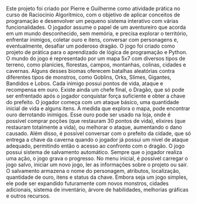 Este projeto foi criado por Pierre e Guilherme como atividade prática no curso de Raciocínio Algorítmico, com o objetivo de aplicar conceitos de programação e desenvolver um pequeno sistema interativo com várias funcionalidades. 
O jogador assume o papel de um aventureiro que acorda em um mundo desconhecido, sem memória, e precisa explorar o território, enfrentar inimigos, coletar ouro e itens, conversar com personagens e, eventualmente, desafiar um poderoso dragão. O jogo foi criado como projeto de prática para o aprendizado de lógica de programação e Python.
O mundo do jogo é representado por um mapa 5x7 com diversos tipos de terreno, como planícies, florestas, campos, montanhas, colinas, cidades e cavernas. Alguns desses biomas oferecem batalhas aleatórias contra diferentes tipos de monstros, como Goblins, Orks, Slimes, Gigantes, Bandidos e Lobos. Cada inimigo possui pontos de vida, ataque e recompensa em ouro. Existe ainda um chefe final, o Dragão, que só pode ser enfrentado após o jogador conquistar força suficiente e obter a chave do prefeito.
O jogador começa com um ataque básico, uma quantidade inicial de vida e alguns itens. À medida que explora o mapa, pode encontrar ouro derrotando inimigos. Esse ouro pode ser usado na loja, onde é possível comprar poções (que restauram 30 pontos de vida), elixires (que restauram totalmente a vida), ou melhorar o ataque, aumentando o dano causado. Além disso, é possível conversar com o prefeito da cidade, que só entrega a chave da caverna quando o jogador já possui um nível de ataque adequado, permitindo então o acesso ao confronto com o dragão.
O jogo possui sistema de salvamento automático. Sempre que o jogador realiza uma ação, o jogo grava o progresso. No menu inicial, é possível carregar o jogo salvo, iniciar um novo jogo, ler as informações sobre o projeto ou sair. O salvamento armazena o nome do personagem, atributos, localização, quantidade de ouro, itens e status da chave.
Embora seja um jogo simples, ele pode ser expandido futuramente com novos monstros, cidades adicionais, sistema de inventário, árvore de habilidades, melhorias gráficas e outros recursos.
